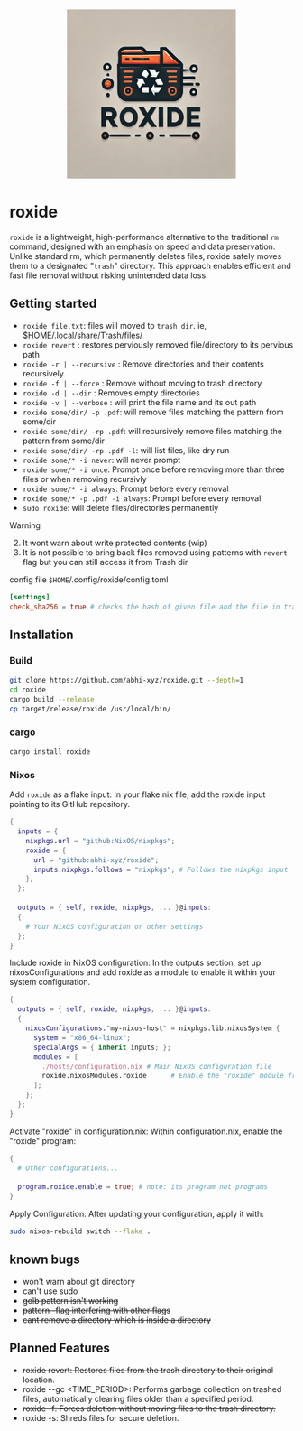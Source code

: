 <div id="header" align="center">
  <img src="./assets/roxide_logo.webp" width="300"/>
</div>

# roxide

`roxide` is a lightweight, high-performance alternative to the traditional `rm` command, designed with an emphasis on speed and data preservation. Unlike standard rm, which permanently deletes files, roxide safely moves them to a designated "`trash`" directory. This approach enables efficient and fast file removal without risking unintended data loss.

## Getting started

- `roxide file.txt`: files will moved to `trash dir`. ie, $HOME/.local/share/Trash/files/
- `roxide revert` : restores perviously removed file/directory to its pervious path 
- `roxide -r | --recursive` : Remove directories and their contents recursively
- `roxide -f | --force` : Remove without moving to trash directory
- `roxide -d | --dir` : Removes empty directories
- `roxide -v | --verbose` : will print the file name and its out path
- `roxide some/dir/ -p .pdf`: will remove files matching the pattern from some/dir
- `roxide some/dir/ -rp .pdf`: will recursively remove files matching the pattern from some/dir
- `roxide some/dir/ -rp .pdf -l`: will list files, like dry run
- `roxide some/* -i never`: will never prompt
- `roxide some/* -i once`: Prompt once before removing more than three files or when removing recursivly
- `roxide some/* -i always`: Prompt before every removal
- `roxide some/* -p .pdf -i always`: Prompt before every removal
- `sudo roxide`: will delete files/directories permanently

> [!WARNING]
> 2. It wont warn about write protected contents (wip)
> 3. It is not possible to bring back files removed using patterns with `revert` flag but you can still access it from Trash dir

config file `$HOME`/.config/roxide/config.toml
```toml
[settings]
check_sha256 = true # checks the hash of given file and the file in trash directory, permanently deletes file if hash matches.
```

## Installation

### Build

```bash
git clone https://github.com/abhi-xyz/roxide.git --depth=1 
cd roxide
cargo build --release
cp target/release/roxide /usr/local/bin/
```

### cargo

```bash
cargo install roxide
```

### Nixos

Add `roxide` as a flake input: In your flake.nix file, add the roxide input pointing to its GitHub repository.
```nix
{
  inputs = {
    nixpkgs.url = "github:NixOS/nixpkgs";
    roxide = {
      url = "github:abhi-xyz/roxide";
      inputs.nixpkgs.follows = "nixpkgs"; # Follows the nixpkgs input
    };
  };

  outputs = { self, roxide, nixpkgs, ... }@inputs:
  {
    # Your NixOS configuration or other settings
  };
}
```

Include roxide in NixOS configuration: In the outputs section, set up nixosConfigurations and add roxide as a module to enable it within your system configuration.
```nix
{
  outputs = { self, roxide, nixpkgs, ... }@inputs:
  {
    nixosConfigurations."my-nixos-host" = nixpkgs.lib.nixosSystem {
      system = "x86_64-linux";
      specialArgs = { inherit inputs; };
      modules = [
        ./hosts/configuration.nix # Main NixOS configuration file
        roxide.nixosModules.roxide      # Enable the "roxide" module from the flake
      ];
    };
  };
}
```
Activate "roxide" in configuration.nix: Within configuration.nix, enable the "roxide" program:
```nix
{
  # Other configurations...
  
  program.roxide.enable = true; # note: its program not programs
}
```
Apply Configuration: After updating your configuration, apply it with:
```bash
sudo nixos-rebuild switch --flake .
```

## known bugs
- won't warn about git directory
- can't use sudo 
- ~~golb pattern isn't working~~
- ~~pattern -flag interfering with other flags~~
- ~~cant remove a directory which is inside a directory~~

## Planned Features
- ~~roxide revert:  Restores files from the trash directory to their original location.~~
- roxide --gc <TIME_PERIOD>:  Performs garbage collection on trashed files, automatically clearing files older than a specified period.
- ~~roxide -f:  Forces deletion without moving files to the trash directory.~~
- roxide -s:  Shreds files for secure deletion.
